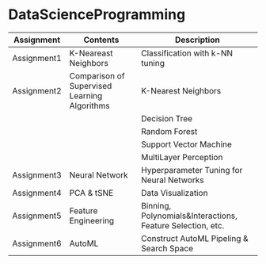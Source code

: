 # DataScienceProgramming

|Assignment|Contents|Description|
|------|---|---|
|Assignment1|K-Neareast Neighbors|Classification with k-NN tuning|
|Assignment2|Comparison of Supervised Learning Algorithms|K-Nearest Neighbors|
|||Decision Tree|
|||Random Forest|
|||Support Vector Machine|
|||MultiLayer Perception|
|Assignment3|Neural Network|Hyperparameter Tuning for Neural Networks|
|Assignment4|PCA & tSNE|Data Visualization|
|Assignment5|Feature Engineering|Binning, Polynomials&Interactions, Feature Selection, etc.|
|Assignment6|AutoML|Construct AutoML Pipeling & Search Space|
